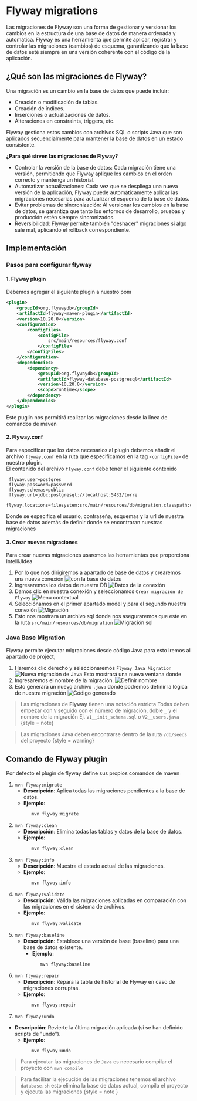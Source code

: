 # Flyway migrations

Las migraciones de Flyway son una forma de gestionar y versionar
los cambios en la estructura de una base de datos de manera ordenada y automática. 
Flyway es una herramienta que permite aplicar, registrar y controlar las migraciones 
(cambios) de esquema, garantizando que la base de datos esté siempre en una versión 
coherente con el código de la aplicación.

## ¿Qué son las migraciones de Flyway?

Una migración es un cambio en la base de datos que puede incluir:

- Creación o modificación de tablas.
- Creación de índices.
- Inserciones o actualizaciones de datos.
- Alteraciones en constraints, triggers, etc.

Flyway gestiona estos cambios con archivos SQL o scripts Java que son aplicados secuencialmente para mantener la base de datos en un estado consistente.

**¿Para qué sirven las migraciones de Flyway?**

- Controlar la versión de la base de datos: Cada migración tiene una versión, permitiendo que Flyway aplique los cambios en el orden correcto y mantenga un historial.
- Automatizar actualizaciones: Cada vez que se despliega una nueva versión de la aplicación, Flyway puede automáticamente aplicar las migraciones necesarias para actualizar el esquema de la base de datos.
- Evitar problemas de sincronización: Al versionar los cambios en la base de datos, se garantiza que tanto los entornos de desarrollo, pruebas y producción estén siempre sincronizados.
- Reversibilidad: Flyway permite también "deshacer" migraciones si algo sale mal, aplicando el rollback correspondiente.

## Implementación

### Pasos para configurar flyway

#### 1. Flyway plugin   
    
   Debemos agregar el siguiente plugin a nuestro pom

``` XML
<plugin>
    <groupId>org.flywaydb</groupId>
    <artifactId>flyway-maven-plugin</artifactId>
    <version>10.20.0</version>
    <configuration>
        <configFiles>
            <configFile>
                src/main/resources/flyway.conf
            </configFile>
        </configFiles>
    </configuration>
    <dependencies>
        <dependency>
            <groupId>org.flywaydb</groupId>
            <artifactId>flyway-database-postgresql</artifactId>
            <version>10.20.0</version>
            <scope>runtime</scope>
        </dependency>
    </dependencies>
</plugin>
   ``` 
Este puglin nos permitirá realizar las migraciones desde la línea de comandos de maven

#### 2. Flyway.conf  
   Para especificar que los datos necesarios al plugin debemos añadir el archivo `flyway.conf` en la 
   ruta que especificamos en la tag `<configFile>` de nuestro plugin.  
   El contenido del archivo `flyway.conf` debe tener el siguiente contenido
   ``` text
    flyway.user=postgres
    flyway.password=password
    flyway.schemas=public
    flyway.url=jdbc:postgresql://localhost:5432/torre
    flyway.locations=filesystem:src/main/resources/db/migration,classpath:com/torre/backend/db/seeds
  ```
Donde se especifica el usuario, contraseña, esquemas y la url de nuestra base de datos además de definir donde 
se encontraran nuestras migraciones

#### 3. Crear nuevas migraciones 

Para crear nuevas migraciones usaremos las herramientas que proporciona IntelliJIdea 

1. Por lo que nos dirigiremos a apartado de base de datos y crearemos una nueva conexión   ![ con la base de datos](nuevaConexion.png 'Conexión con la base de datos')
2. Ingresaremos los datos de nuestra DB 
   ![Datos de la conexión](datosBd.png)
3. Damos clic en nuestra conexión y seleccionamos `Crear migración de Flyway` 
   ![Menu contextual](3.png)
4. Selecciónamos en el primer apartado model y para el segundo nuestra conexión
   ![Migración](4.png)
5. Esto nos mostrara un archivo sql donde nos aseguraremos que este en la ruta 
   `src/main/resources/db/migration`
   ![Migración sql](5.png)

### Java Base Migration

Flyway permite ejecutar migraciones desde código Java para esto iremos al apartado de project,  

1. Haremos clic derecho y seleccionaremos `Flyway Java Migration`
   ![Nueva migración de Java](java1.png 'Nueva migración de java')
   Esto mostrará una nueva ventana donde
2. Ingresaremos el nombre de la migración. ![Definir nombre](java2.png 'Definir nombre')
3. Esto generará un nuevo archivo `.java` donde podremos definir la lógica de nuestra migración
   ![Código generado](java3.png  'Código generado')

> Las migraciones de **Flyway** tienen una notación estricta 
> Todas deben empezar con `V` seguido con el número de migración, doble `_` y el nombre de la migración 
> Ej. `V1__init_schema.sql` o `V2__users.java`
{style = note}  


> Las migraciones Java deben encontrarse dentro de la ruta `/db/seeds`
> del proyecto
{style = warning}

## Comando de Flyway plugin

Por defecto el plugin de flyway define sus propios comandos de maven

1. `mvn flyway:migrate`  
   - **Descripción**: Aplica todas las migraciones pendientes a la base de datos.
   - **Ejemplo**:
      ```Bash
         mvn flyway:migrate
      ```
2. `mvn flyway:clean`
   - **Descripción**: Elimina todas las tablas y datos de la base de datos.
   - **Ejemplo**:
      ```Bash
         mvn flyway:clean
      ```
3. `mvn flyway:info`
   - **Descripción**: Muestra el estado actual de las migraciones.
   - **Ejemplo**:
      ```Bash
         mvn flyway:info
      ``` 
4. `mvn flyway:validate`
   - **Descripción**: Válida las migraciones aplicadas en comparación con las migraciones en el sistema de archivos.
   - **Ejemplo**:
      ```Bash
         mvn flyway:validate
      ```
5. `mvn flyway:baseline`
   - **Descripción**: Establece una versión de base (baseline) para una base de datos existente.
     - **Ejemplo**:
        ```Bash
           mvn flyway:baseline
        ```
6. `mvn flyway:repair`
   - **Descripción**: Repara la tabla de historial de Flyway en caso de migraciones corruptas.
   - **Ejemplo**:
      ```Bash
         mvn flyway:repair
      ``` 
7.  `mvn flyway:undo`
   - **Descripción**: Revierte la última migración aplicada (si se han definido scripts de "undo").
     - **Ejemplo**:
        ```Bash
           mvn flyway:undo
        ``` 

> Para ejecutar las migraciones de `Java` es necesario compilar el proyecto con `mvn compile`

> Para facilitar la ejecución de las migraciones tenemos el archivo `database.sh`
> esto elimina la base de datos actual, compila el proyecto y ejecuta las migraciones
{style = note }